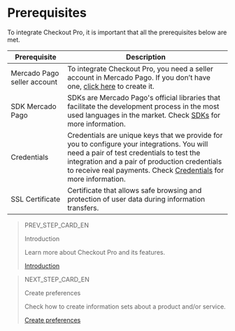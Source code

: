 # Prerequisites
 
To integrate Checkout Pro, it is important that all the prerequisites below are met.
 
| Prerequisite | Description |
|--- |--- |
| Mercado Pago seller account |To integrate Checkout Pro, you need a seller account in Mercado Pago. If you don’t have one, [click here](https://www.mercadopago[FAKER][URL][DOMAIN]/hub/registration/landing) to create it.|
| SDK Mercado Pago | SDKs are Mercado Pago's official libraries that facilitate the development process in the most used languages in the market. Check [SDKs](/developers/en/docs/sdks-library/landing) for more information. |
| Credentials | Credentials are unique keys that we provide for you to configure your integrations. You will need a pair of test credentials to test the integration and a pair of production credentials to receive real payments. Check [Credentials](/developers/en/guides/additional-content/credentials/credentials) for more information. |
| SSL Certificate | Certificate that allows safe browsing and protection of user data during information transfers. |

> PREV_STEP_CARD_EN
>
> Introduction
>
> Learn more about Checkout Pro and its features.
>
> [Introduction](/developers/en/docs/checkout-pro/landing)

> NEXT_STEP_CARD_EN
>
> Create preferences
>
> Check how to create information sets about a product and/or service.
>
> [Create preferences](/developers/en/docs/checkout-pro/create-preference)